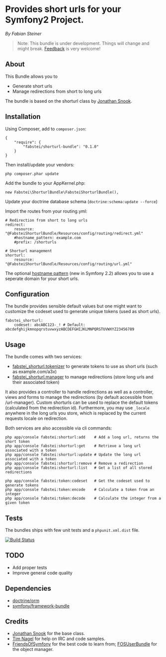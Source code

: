 # Provides short urls for your Symfony2 Project.

*By Fabian Steiner*

> Note: This bundle is under development. Things will change and might break. [Feedback](https://github.com/fabstei/shorturl-bundle/issues) is very welcome!

## About
This Bundle allows you to

- Generate short urls
- Manage redirections from short to long urls

The bundle is based on the shorturl class by [Jonathan Snook](http://snook.ca/archives/php/url-shortener).


## Installation

Using Composer, add to ``composer.json``:

    {
        "require": {
            "fabstei/shorturl-bundle": "0.1.0"
        }
    }

Then install/update your vendors:

    php composer.phar update

Add the bundle to your AppKernel.php:

    new Fabstei\ShorturlBundle\FabsteiShorturlBundle(),


Update your doctrine database schema (`doctrine:schema:update --force`)

Import the routes from your routing.yml:

    # Redirection from short to long urls
    redirect:
        resource: "@FabsteiShorturlBundle/Resources/config/routing/redirect.yml"
        #hostname_pattern: example.com
        #prefix: /shorturls

    # Shorturl management
    shorturl:
        resource: "@FabsteiShorturlBundle/Resources/config/routing/url.yml"

The optional [hostname pattern](http://symfony.com/doc/master/components/routing/hostname_pattern.html) (new in Symfony 2.2) allows you to use a seperate domain for your short urls.


## Configuration

The bundle provides sensible default values but one might want to customize the codeset used to generate unique tokens (used as short urls).

    fabstei_shorturl:
        codeset: abcABC123-_! # Default: abcdefghijkmnopqrstuvwxyzABCDEFGHIJKLMNPQRSTUVWXYZ23456789

## Usage

The bundle comes with two services:
* [fabstei_shorturl.tokenizer](https://github.com/fabstei/shorturl-bundle/blob/master/Service/TokenizerInterface.php) to generate tokens to use as short urls (such as example.com/a3x)
* [fabstei_shorturl.manager](https://github.com/fabstei/shorturl-bundle/blob/master/Model/UrlManagerInterface.php)   to manage redirections (store long urls and their associated token)

It also provides a controller to handle redirections as well as a controller, views and forms to manage the redirections (by default accessible from /url-manager).
Custom shorturls can be used to replace the default tokens (calculated from the redirection id).
Furthermore, you may use `_locale` anywhere in the long urls you store, which is replaced by the current requests locale on redirection.

Both services are also accessible via cli commands:

    php app/console fabstei:shorturl:add    # Add a long url, returns the short token
    php app/console fabstei:shorturl:get    # Retrieve a long url associated with a token
    php app/console fabstei:shorturl:update # Update the long url associated with a token
    php app/console fabstei:shorturl:remove # Remove a redirection
    php app/console fabstei:shorturl:list   # Get a list of all stored redirections

    php app/console fabstei:token:codeset   # Get the codeset used to generate tokens
    php app/console fabstei:token:encode    # Calculate a token from an integer
    php app/console fabstei:token:decode    # Calculate the integer from a given token

## Tests

The bundles ships with few unit tests and a ``phpunit.xml.dist`` file.

[![Build Status](https://secure.travis-ci.org/fabstei/shorturl-bundle.png)](http://travis-ci.org/fabstei/shorturl-bundle)

## TODO

- Add proper tests
- Improve general code quality

## Dependencies
- [doctrine/orm](https://packagist.org/packages/doctrine/orm)
- [symfony/framework-bundle](https://packagist.org/packages/symfony/framework-bundle)

## Credits
- [Jonathan Snook](http://snook.ca/archives/php/url-shortener) for the base class.
- [Tim Nagel](https://github.com/merk) for help on IRC and code samples.
- [FriendsOfSymfony](https://github.com/FriendsOfSymfony/) for the best code to learn from; [FOSUserBundle](https://github.com/FriendsOfSymfony/FOSUserBundle) for the object manager.

